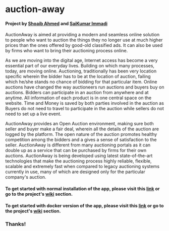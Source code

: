 # auction-away  
#### Project by [Shoaib Ahmed](https://github.com/ahmedshoaib) and [SaiKumar Immadi](https://github.com/s-xync)

AuctionAway is aimed at providing a modern and seamless online solution to people who want to auction the things they no longer use at much higher prices than the ones offered by good-old classified ads. It can also be used by firms who want to bring their auctioning process online.  

As we are moving into the digital age, Internet access has become a very essential part of our everyday lives. Building on which many processes, today, are moving online. Auctioning, traditionally has been  very location specific wherein the bidder  has to be at the location of auction, failing which he/she stands no chance of bidding for that particular item. Online auctions have changed the way auctioneers run auctions and buyers buy on auctions. Bidders can participate in an auction from anywhere and at anytime. All information of each product is in one central space on the website. Time and Money is  saved by both parties involved in the auction as Buyers do not need to travel to participate in the auction while sellers  do not need to set up a live event.  

AuctionAway provides an Open Auction environment, making sure both seller and buyer make a fair deal, wherein all the details of the auction are logged by the platform. The open nature of the auction promotes healthy competition among the bidders and a gives a sense of satisfaction to the seller. AuctionAway is different from many auctioning portals as it can double up as a service that can be purchased by firms for their own auctions. AuctionAway is being developed using latest state-of-the-art technologies that make the auctioning process highly reliable, flexible, scalable and extremely fast when compared to legacy auctioning systems currently in use, many of which are designed only for the particular company's auction.  

#### To get started with normal installation of the app, please visit this [link](https://github.com/s-xync/auction-away/wiki/Getting-Started) or go to the project's [wiki](https://github.com/s-xync/auction-away/wiki) section.  

#### To get started with docker version of the app, please visit this [link](https://github.com/s-xync/auction-away/wiki/Getting-Started-Docker) or go to the project's [wiki](https://github.com/s-xync/auction-away/wiki) section.  

### Thanks!
